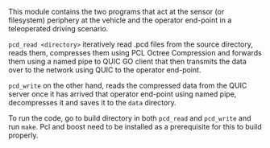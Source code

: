 This module contains the two programs that act at the sensor (or filesystem) periphery at the vehicle and the operator end-point in a teleoperated driving scenario.

`pcd_read <directory>` iteratively read .pcd files from the source directory, reads them, compresses them using PCL Octree Compression and forwards them using a named pipe to QUIC GO client that then transmits the data over to the network using QUIC to the operator end-point.

`pcd_write` on the other hand, reads the compressed data from the QUIC server once it has arrived that operator end-point using named pipe, decompresses it and saves it to the `data` directory.

To run the code, go to build directory in both `pcd_read` and `pcd_write` and run `make`. Pcl and boost need to be installed as a prerequisite for this to build properly.
